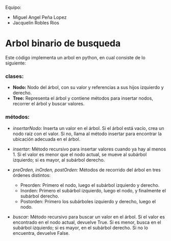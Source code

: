 Equipo:

- Miguel Angel Peña Lopez
- Jacquelin Robles Rios

# Arbol binario de busqueda

Este código implementa un arbol en python, en cual consiste de lo siguiente:

### clases:

- **Nodo:** Nodo del árbol, con su valor y referencias a sus hijos izquierdo y derecho.
- **Tree:** Representa el árbol y contiene métodos para insertar nodos, recorrer el árbol y buscar valores.

### métodos:

- _insertarNodo:_ Inserta un valor en el árbol. Si el árbol está vacío, crea un nodo raíz con el valor. Si no, llama al método insertar para encontrar la ubicación adecuada en el árbol.

- _insertar:_ Método recursivo para insertar valores cuando ya hay al menos 1. Si el valor es menor que el nodo actual, se mueve al subárbol izquierdo; si es mayor, al subárbol derecho.

- _preOrden, inOrden, postOrden:_ Métodos de recorrido del árbol en tres órdenes distintos:

  - Preorden: Primero el nodo, luego el subárbol izquierdo y derecho.
  - Inorden: Primero el subárbol izquierdo, luego el nodo, y finalmente el subárbol derecho.
  - Postorden: Primero los subárboles izquierdo y derecho, luego el nodo.

- _buscar:_ Método recursivo para buscar un valor en el árbol. Si el valor es encontrado en el nodo actual, devuelve True. Si es menor, busca en el subárbol izquierdo; si es mayor, en el subárbol derecho. Si no lo encuentra, devuelve False.
